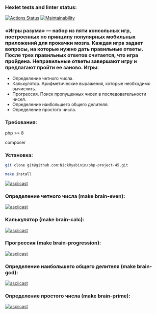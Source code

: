 ### Hexlet tests and linter status:
[![Actions Status](https://github.com/NickRyabinin/php-project-45/workflows/hexlet-check/badge.svg)](https://github.com/NickRyabinin/php-project-45/actions)
[![Maintainability](https://api.codeclimate.com/v1/badges/199469d3a2cbc1325b2c/maintainability)](https://codeclimate.com/github/NickRyabinin/php-project-45/maintainability)
### «Игры разума» — набор из пяти консольных игр, построенных по принципу популярных мобильных приложений для прокачки мозга. Каждая игра задает вопросы, на которые нужно дать правильные ответы. После трех правильных ответов считается, что игра пройдена. Неправильные ответы завершают игру и предлагают пройти ее заново. Игры:

* Определение четного числа.
* Калькулятор. Арифметические выражения, которые необходимо вычислить.
* Прогрессия. Поиск пропущенных чисел в последовательности чисел.
* Определение наибольшего общего делителя.
* Определение простого числа.

### Требования:
php >= 8

composer

### Установка:
```bash
git clone git@github.com:NickRyabinin/php-project-45.git

make install
```
[![asciicast](https://asciinema.org/a/V9yJwogHGKExhxaLJ0JkJ7S0E.svg)](https://asciinema.org/a/V9yJwogHGKExhxaLJ0JkJ7S0E)

### Определение четного числа (make brain-even):
[![asciicast](https://asciinema.org/a/x3mRJfj64Aqqxcfa4be6QgefD.svg)](https://asciinema.org/a/x3mRJfj64Aqqxcfa4be6QgefD)

### Калькулятор (make brain-calc):
[![asciicast](https://asciinema.org/a/PrBdBpPQL0jU7kVSQKolNUjQn.svg)](https://asciinema.org/a/PrBdBpPQL0jU7kVSQKolNUjQn)

### Прогрессия (make brain-progression):
[![asciicast](https://asciinema.org/a/OEL38BnkLsWBIOmuslxTLvvUD.svg)](https://asciinema.org/a/OEL38BnkLsWBIOmuslxTLvvUD)

### Определение наибольшего общего делителя (make brain-gcd):
[![asciicast](https://asciinema.org/a/rYjt08JT9DC016UroRrvmXNSG.svg)](https://asciinema.org/a/rYjt08JT9DC016UroRrvmXNSG)

### Определение простого числа (make brain-prime):
[![asciicast](https://asciinema.org/a/evvZuRNBYwUP3khR9ta6lxKOX.svg)](https://asciinema.org/a/evvZuRNBYwUP3khR9ta6lxKOX)
